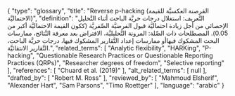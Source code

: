 {
    "type": "glossary",
    "title": "Reverse p-hacking (القرصنة العكسيَّة للقيمة الاحتماليَّة)",
    "definition": "التَّعريف: استغلال درجات حريَّة الباحث أثناء التَّحليل الإحصائي من أجل زيادة احتماليَّة قبول الفرضيَّة الصِّفريَّة (ككون القيمة الاحتماليَّة أكبر من 0.05).  المصطلحات ذات الصِّلة: المرونة التَّحليليَّة، الافتراض بعد معرفة النَّتائج، ممارسات البحث المشكوك فيهاأو ممارسات إعداد التَّقارير المشكوك فيها، درجات حريَّة الباحث، التَّقارير الانتقائيَّة.",
    "related_terms": [
        "Analytic flexibility",
        "HARKing",
        "P-hacking",
        "Questionable Research Practices or Questionable Reporting Practices (QRPs)",
        "Researcher degrees of freedom",
        "Selective reporting"
    ],
    "references": [
        "Chuard et al. (2019)"
    ],
    "alt_related_terms": [
        null
    ],
    "drafted_by": [
        "Robert M. Ross"
    ],
    "reviewed_by": [
        "Mahmoud Elsherif",
        "Alexander Hart",
        "Sam Parsons",
        "Timo Roettger"
    ],
    "language": "arabic"
}